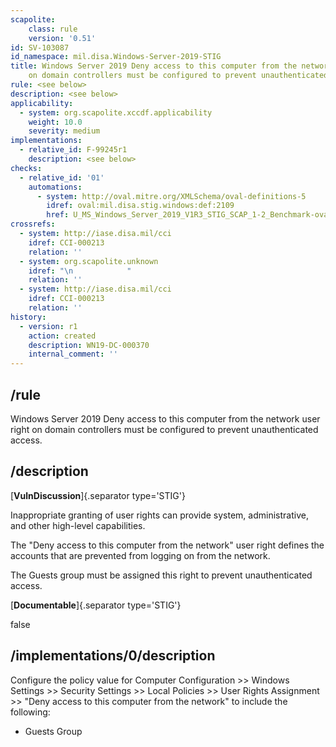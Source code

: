 ```yaml
---
scapolite:
    class: rule
    version: '0.51'
id: SV-103087
id_namespace: mil.disa.Windows-Server-2019-STIG
title: Windows Server 2019 Deny access to this computer from the network user right
    on domain controllers must be configured to prevent unauthenticated access.
rule: <see below>
description: <see below>
applicability:
  - system: org.scapolite.xccdf.applicability
    weight: 10.0
    severity: medium
implementations:
  - relative_id: F-99245r1
    description: <see below>
checks:
  - relative_id: '01'
    automations:
      - system: http://oval.mitre.org/XMLSchema/oval-definitions-5
        idref: oval:mil.disa.stig.windows:def:2109
        href: U_MS_Windows_Server_2019_V1R3_STIG_SCAP_1-2_Benchmark-oval.xml
crossrefs:
  - system: http://iase.disa.mil/cci
    idref: CCI-000213
    relation: ''
  - system: org.scapolite.unknown
    idref: "\n            "
    relation: ''
  - system: http://iase.disa.mil/cci
    idref: CCI-000213
    relation: ''
history:
  - version: r1
    action: created
    description: WN19-DC-000370
    internal_comment: ''
---
```



## /rule

Windows Server 2019 Deny access to this computer from the network user right on domain controllers must be configured to prevent unauthenticated access.

## /description

[**VulnDiscussion**]{.separator type='STIG'}

Inappropriate granting of user rights can provide system, administrative, and other high-level capabilities.

The "Deny access to this computer from the network" user right defines the accounts that are prevented from logging on from the network.

The Guests group must be assigned this right to prevent unauthenticated access.

[**Documentable**]{.separator type='STIG'}

false

## /implementations/0/description

Configure the policy value for Computer Configuration >> Windows Settings >> Security Settings >> Local Policies >> User Rights Assignment >> "Deny access to this computer from the network" to include the following:

- Guests Group
